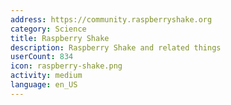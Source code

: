 ```yaml
---
address: https://community.raspberryshake.org
category: Science
title: Raspberry Shake
description: Raspberry Shake and related things
userCount: 834
icon: raspberry-shake.png
activity: medium
language: en_US
---
```

